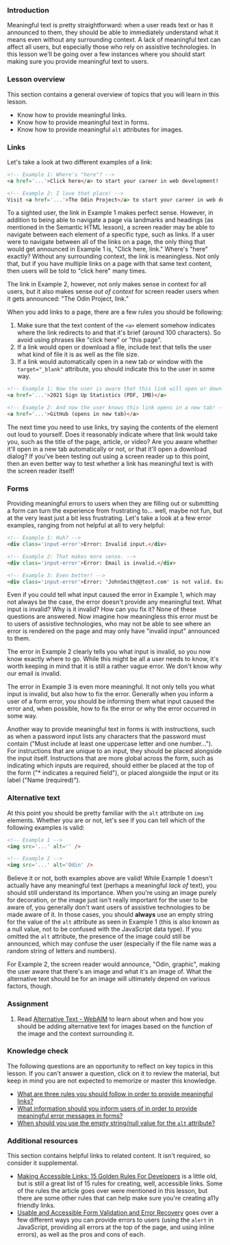 ### Introduction

Meaningful text is pretty straightforward: when a user reads text or has it announced to them, they should be able to immediately understand what it means even without any surrounding context. A lack of meaningful text can affect all users, but especially those who rely on assistive technologies. In this lesson we'll be going over a few instances where you should start making sure you provide meaningful text to users.

### Lesson overview

This section contains a general overview of topics that you will learn in this lesson.

- Know how to provide meaningful links.
- Know how to provide meaningful text in forms.
- Know how to provide meaningful `alt` attributes for images.

### Links

Let's take a look at two different examples of a link:

```html
<!-- Example 1: Where's "here"? -->
<a href='...'>Click here</a> to start your career in web development!

<!-- Example 2: I love that place! -->
Visit <a href='...'>The Odin Project</a> to start your career in web development!
```

To a sighted user, the link in Example 1 makes perfect sense. However, in addition to being able to navigate a page via landmarks and headings (as mentioned in the Semantic HTML lesson), a screen reader may be able to navigate between each element of a specific type, such as links. If a user were to navigate between all of the links on a page, the only thing that would get announced in Example 1 is, "Click here, link." Where's "here" exactly? Without any surrounding context, the link is meaningless. Not only that, but if you have multiple links on a page with that same text content, then users will be told to "click here" many times.

The link in Example 2, however, not only makes sense in context for all users, but it also makes sense *out of context* for screen reader users when it gets announced: "The Odin Project, link."

<span id="meaningful-links-rules">When you add links to a page, there are a few rules you should be following:</span>

1. Make sure that the text content of the `<a>` element somehow indicates where the link redirects to and that it's brief (around 100 characters). So avoid using phrases like "click here" or "this page".
1. If a link would open or download a file, include text that tells the user what kind of file it is as well as the file size.
1. If a link would automatically open in a new tab or window with the `target="_blank"` attribute, you should indicate this to the user in some way.

```html
<!-- Example 1: Now the user is aware that this link will open or download a PDF file. -->
<a href='...'>2021 Sign Up Statistics (PDF, 1MB)</a>

<!-- Example 2: And now the user knows this link opens in a new tab! -->
<a href='...'>GitHub (opens in new tab)</a>
```

The next time you need to use links, try saying the contents of the element out loud to yourself. Does it reasonably indicate where that link would take you, such as the title of the page, article, or video? Are you aware whether it'll open in a new tab automatically or not, or that it'll open a download dialog? If you've been testing out using a screen reader up to this point, then an even better way to test whether a link has meaningful text is with the screen reader itself!

### Forms

Providing meaningful errors to users when they are filling out or submitting a form can turn the experience from frustrating to... well, maybe not fun, but at the very least just a bit less frustrating. Let's take a look at a few error examples, ranging from not helpful at all to very helpful:

```html
<!-- Example 1: Huh? -->
<div class='input-error'>Error: Invalid input.</div>

<!-- Example 2: That makes more sense. -->
<div class='input-error'>Error: Email is invalid.</div>

<!-- Example 3: Even better! -->
<div class='input-error'>Error: 'JohnSmith@@test.com' is not valid. Example of a valid email: example@yourdomain.com.</div>
```

Even if you could tell what input caused the error in Example 1, which may not always be the case, the error doesn't provide any meaningful text. What input is invalid? Why is it invalid? How can you fix it? None of these questions are answered. Now imagine how meaningless this error must be to users of assistive technologies, who may not be able to see where an error is rendered on the page and may only have "invalid input" announced to them.

The error in Example 2 clearly tells you what input is invalid, so you now know exactly where to go. While this might be all a user needs to know, it's worth keeping in mind that it is still a rather vague error. We don't know *why* our email is invalid.

The error in Example 3 is even more meaningful. It not only tells you what input is invalid, but also how to fix the error. <span id="meaningful-error-msg">Generally when you inform a user of a form error, you should be informing them what input caused the error and, when possible, how to fix the error or why the error occurred in some way.</span>

Another way to provide meaningful text in forms is with instructions, such as when a password input lists any characters that the password must contain ("Must include at least one uppercase letter and one number..."). For instructions that are unique to an input, they should be placed alongside the input itself. Instructions that are more global across the form, such as indicating which inputs are required, should either be placed at the top of the form ("* indicates a required field"), or placed alongside the input or its label ("Name (required)").

### Alternative text

At this point you should be pretty familiar with the `alt` attribute on `img` elements. Whether you are or not, let's see if you can tell which of the following examples is valid:

```html
<!-- Example 1 -->
<img src='...' alt='' />

<!-- Example 2 -->
<img src='...' alt='Odin' />
```

Believe it or not, both examples above are valid! While Example 1 doesn't actually have any meaningful text (perhaps a meaningful *lack of* text), you should still understand its importance. <span id="empty-alt-attribute">When you're using an image purely for decoration, or the image just isn't really important for the user to be aware of, you generally don't want users of assistive technologies to be made aware of it.</span> In those cases, you should **always** use an empty string for the value of the `alt` attribute as seen in Example 1 (this is also known as a null value, not to be confused with the JavaScript data type). If you omitted the `alt` attribute, the presence of the image could still be announced, which may confuse the user (especially if the file name was a random string of letters and numbers).

For Example 2, the screen reader would announce, "Odin, graphic", making the user aware that there's an image and what it's an image of. What the alternative text should be for an image will ultimately depend on various factors, though.

### Assignment

<div class="lesson-content__panel" markdown="1">

  1. Read [Alternative Text - WebAIM](https://webaim.org/techniques/alttext) to learn about when and how you should be adding alternative text for images based on the function of the image and the context surrounding it.

</div>

### Knowledge check

The following questions are an opportunity to reflect on key topics in this lesson. If you can't answer a question, click on it to review the material, but keep in mind you are not expected to memorize or master this knowledge.

- [What are three rules you should follow in order to provide meaningful links?](#meaningful-links-rules)
- [What information should you inform users of in order to provide meaningful error messages in forms?](#meaningful-error-msg)
- [When should you use the empty string/null value for the `alt` attribute?](#empty-alt-attribute)

### Additional resources

This section contains helpful links to related content. It isn't required, so consider it supplemental.

- [Making Accessible Links: 15 Golden Rules For Developers](https://www.sitepoint.com/15-rules-making-accessible-links/) is a little old, but is still a great list of 15 rules for creating, well, accessible links. Some of the rules the article goes over were mentioned in this lesson, but there are some other rules that can help make sure you're creating a11y friendly links.
- [Usable and Accessible Form Validation and Error Recovery](https://webaim.org/techniques/formvalidation/) goes over a few different ways you can provide errors to users (using the `alert` in JavaScript, providing all errors at the top of the page, and using inline errors), as well as the pros and cons of each.
